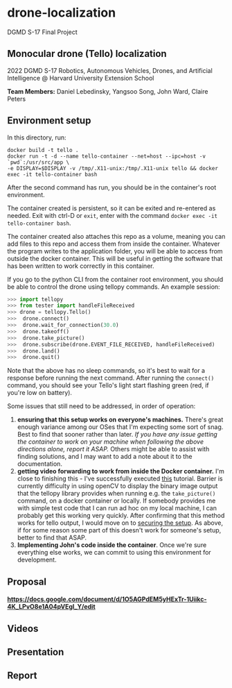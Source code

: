 # drone-localization
DGMD S-17 Final Project
## Monocular drone (Tello) localization
2022 DGMD S-17 Robotics, Autonomous Vehicles, Drones, and Artificial Intelligence @ Harvard University Extension School

**Team Members:** Daniel Lebedinsky, Yangsoo Song, John Ward, Claire Peters

Environment setup
---
In this directory, run:
```
docker build -t tello .
docker run -t -d --name tello-container --net=host --ipc=host -v `pwd`:/usr/src/app \
-e DISPLAY=$DISPLAY -v /tmp/.X11-unix:/tmp/.X11-unix tello && docker exec -it tello-container bash
```

After the second command has run, you should be in the container's root environment. 

The container created is persistent, so it can be exited and re-entered as needed. 
Exit with ctrl-D or `exit`, enter with the command `docker exec -it tello-container bash`.

The container created also attaches this repo as a volume, meaning you can add files to this
repo and access them from inside the container. Whatever the program writes to the application folder,
you will be able to access from outside the docker container. This will be useful in getting the 
software that has been written to work correctly in this container.


If you go to the python CLI from the container root environment, you should be able to 
control the drone using tellopy commands.
An example session:

```py
>>> import tellopy
>>> from tester import handleFileReceived
>>> drone = tellopy.Tello()
>>>  drone.connect()
>>>  drone.wait_for_connection(30.0)
>>>  drone.takeoff()
>>>  drone.take_picture()
>>>  drone.subscribe(drone.EVENT_FILE_RECEIVED, handleFileReceived)
>>>  drone.land()
>>>  drone.quit()
```
Note that the above has no sleep commands, so it's best to wait for a response before 
running the next command. After running the `connect()` command, you should see your 
Tello's light start flashing green (red, if you're low on battery).

Some issues that still need to be addressed, in order of operation:
1. **ensuring that this setup works on everyone's machines.** There's great enough variance
  among our OSes that I'm expecting some sort of snag. Best to find that sooner rather than later.
  *If you have any issue getting the container to work on your machine when following the above 
  directions alone, report it ASAP.* Others might be able to assist with finding solutions, and I 
  may want to add a note about it to the documentation.
2. **getting video forwarding to work from inside the Docker container.** I'm close to finishing this - 
  I've successfully executed [this](https://gist.github.com/sorny/969fe55d85c9b0035b0109a31cbcb088) 
  tutorial. Barrier is currently difficulty in using openCV to display the binary image output that the 
  tellopy library provides when running e.g. the `take_picture()` command, on a docker container or locally.
  If somebody provides me with simple test code that I can run ad hoc on my local machine, 
  I can probably get this working very quickly. After confirming that this method works for tello output,
  I would move on to [securing the setup](http://wiki.ros.org/docker/Tutorials/GUI#Using_X_server). As
  above, if for some reason some part of this doesn't work for someone's setup, better to find that ASAP.
3. **Implementing John's code inside the container**. Once we're sure everything else works, we can
  commit to using this environment for development.



Proposal
---
#### https://docs.google.com/document/d/1O5AGPdEM5yHExTr-1Uiikc-4K_LPvO8e1A04pVEgl_Y/edit

Videos
---
####

Presentation
---
####

Report
---
####
